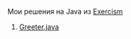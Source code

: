 Мои решения на Java из [Exercism](https://github.com/pavel-garmatyuk/Exercism) 

1. [Greeter.java](https://github.com/pavel-garmatyuk/Exercism/blob/master/java/hello-world/src/main/java/Greeter.java)
